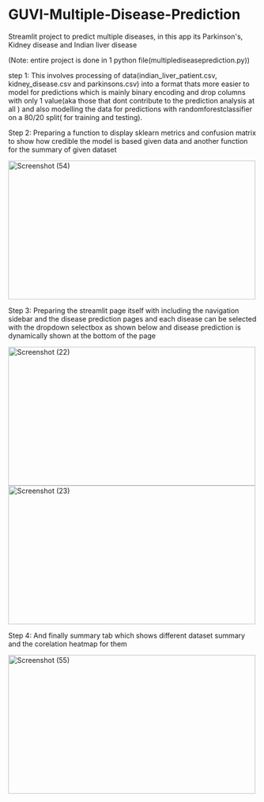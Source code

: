 # GUVI-Multiple-Disease-Prediction

Streamlit project to predict multiple diseases, in this app its Parkinson's, Kidney disease and Indian liver disease

(Note: entire project is done in 1 python file(multiplediseaseprediction.py))

step 1: This involves processing of data(indian_liver_patient.csv, kidney_disease.csv and parkinsons.csv) into a format thats more easier to model for predictions which is mainly binary encoding and drop columns with only 1 value(aka those that dont contribute to the prediction analysis at all ) and also modelling the data for predictions with randomforestclassifier on a 80/20 split( for training and testing).

Step 2: Preparing a function to display sklearn metrics and confusion matrix to show how credible the model is based given data and another function for the summary of given dataset 

<img width="500" height="281" alt="Screenshot (54)" src="https://github.com/user-attachments/assets/967c1d78-c328-4876-889c-6dfa415f80d5" />

Step 3: Preparing the streamlit page itself with including the navigation sidebar and the disease prediction pages and each disease can be selected with the dropdown selectbox as shown below and disease prediction is dynamically shown at the bottom of the page

<img width="500" height="281" alt="Screenshot (22)" src="https://github.com/user-attachments/assets/6d3ae6fd-2a0d-4a00-a6dc-f84c07183239" />
<img width="500" height="281" alt="Screenshot (23)" src="https://github.com/user-attachments/assets/fac52156-2d55-4b67-b036-13cfa14d4f49" />

Step 4: And finally summary tab which shows different dataset summary and the corelation heatmap for them 

<img width="500" height="281" alt="Screenshot (55)" src="https://github.com/user-attachments/assets/4a609d63-3526-4b0f-9efe-e53051c593ab" />
